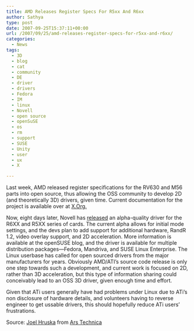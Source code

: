 ```yaml
---
title: AMD Releases Register Specs For R5xx And R6xx
author: Sathya
type: post
date: 2007-09-25T15:37:11+00:00
url: /2007/09/25/amd-releases-register-specs-for-r5xx-and-r6xx/
categories:
  - News
tags:
  - 3D
  - blog
  - cat
  - community
  - DE
  - driver
  - drivers
  - Fedora
  - IM
  - linux
  - Novell
  - open source
  - openSuSE
  - os
  - rm
  - support
  - SUSE
  - Unity
  - user
  - ux
  - X

---
```

Last week, AMD released register specifications for the RV630 and M56 parts into open source, thus allowing the OSS community to develop 2D (and theoretically 3D) drivers, given time. Current documentation for the project is available over at [X.Org.][1]

Now, eight days later, Novell has [released][2] an alpha-quality driver for the R6XX and R5XX series of cards. The current alpha allows for initial mode settings, and the devs plan to add support for additional hardware, RandR 1.2, video overlay support, and 2D acceleration. More information is available at the openSUSE blog, and the driver is available for multiple distribution packages—Fedora, Mandriva, and SUSE Linux Enterprise. The Linux userbase has called for open sourced drivers from the major manufacturers for years. Obviously AMD/ATI&#8217;s source code release is only one step towards such a development, and current work is focused on 2D, rather than 3D acceleration, but this type of information sharing could conceivably lead to an OSS 3D driver, given enough time and effort.

Given that ATi users generally have had problems under Linux due to ATi&#8217;s non disclosure of hardware details, and volunteers having to reverse engineer to get ussable drivers, this should hopefully reduce ATi users&#8217; frustrations.

Source: [Joel Hruska][3] from [Ars Technica][4]

 [1]: https://www.x.org/docs/AMD
 [2]: https://news.opensuse.org/?p=265
 [3]: https://arstechnica.com/authors.ars/DpuTiger
 [4]: https://arstechnica.com/journals/linux.ars/2007/09/21/amdati-release-register-specifications-novell-follows-with-alpha-driver
